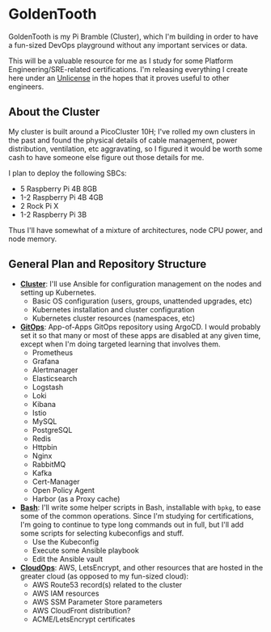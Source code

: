 # GoldenTooth

GoldenTooth is my Pi Bramble (Cluster), which I'm building in order to have a fun-sized DevOps playground without any important services or data.

This will be a valuable resource for me as I study for some Platform Engineering/SRE-related certifications. I'm releasing everything I create here under an [Unlicense](https://choosealicense.com/licenses/unlicense/) in the hopes that it proves useful to other engineers.

## About the Cluster

My cluster is built around a PicoCluster 10H; I've rolled my own clusters in the past and found the physical details of cable management, power distribution, ventilation, etc aggravating, so I figured it would be worth some cash to have someone else figure out those details for me.

I plan to deploy the following SBCs:

- 5 Raspberry Pi 4B 8GB
- 1-2 Raspberry Pi 4B 4GB
- 2 Rock Pi X
- 1-2 Raspberry Pi 3B

Thus I'll have somewhat of a mixture of architectures, node CPU power, and node memory.

## General Plan and Repository Structure

- **[Cluster](https://github.com/goldentooth/cluster)**: I'll use Ansible for configuration management on the nodes and setting up Kubernetes.
  - Basic OS configuration (users, groups, unattended upgrades, etc)
  - Kubernetes installation and cluster configuration
  - Kubernetes cluster resources (namespaces, etc)
- **[GitOps](https://github.com/goldentooth/gitops)**: App-of-Apps GitOps repository using ArgoCD. I would probably set it so that many or most of these apps are disabled at any given time, except when I'm doing targeted learning that involves them.
  - Prometheus
  - Grafana
  - Alertmanager
  - Elasticsearch
  - Logstash
  - Loki
  - Kibana
  - Istio
  - MySQL
  - PostgreSQL
  - Redis
  - Httpbin
  - Nginx
  - RabbitMQ
  - Kafka
  - Cert-Manager
  - Open Policy Agent
  - Harbor (as a Proxy cache)
- **[Bash](https://github.com/goldentooth/bash)**: I'll write some helper scripts in Bash, installable with `bpkg`, to ease some of the common operations. Since I'm studying for certifications, I'm going to continue to type long commands out in full, but I'll add some scripts for selecting kubeconfigs and stuff.
  - Use the Kubeconfig
  - Execute some Ansible playbook
  - Edit the Ansible vault
- **[CloudOps](https://github.com/goldentooth/cloudops)**: AWS, LetsEncrypt, and other resources that are hosted in the greater cloud (as opposed to my fun-sized cloud):
  - AWS Route53 record(s) related to the cluster
  - AWS IAM resources
  - AWS SSM Parameter Store parameters
  - AWS CloudFront distribution?
  - ACME/LetsEncrypt certificates
